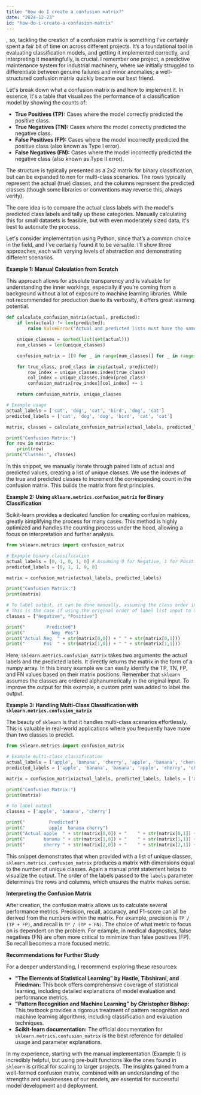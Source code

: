 ```yaml
---
title: "How do I create a confusion matrix?"
date: "2024-12-23"
id: "how-do-i-create-a-confusion-matrix"
---
```


, so, tackling the creation of a confusion matrix is something I've certainly spent a fair bit of time on across different projects. It’s a foundational tool in evaluating classification models, and getting it implemented correctly, and interpreting it meaningfully, is crucial. I remember one project, a predictive maintenance system for industrial machinery, where we initially struggled to differentiate between genuine failures and minor anomalies; a well-structured confusion matrix quickly became our best friend.

Let's break down what a confusion matrix *is* and how to implement it. In essence, it's a table that visualizes the performance of a classification model by showing the counts of:

*   **True Positives (TP):** Cases where the model correctly predicted the positive class.
*   **True Negatives (TN):** Cases where the model correctly predicted the negative class.
*   **False Positives (FP):** Cases where the model incorrectly predicted the positive class (also known as Type I error).
*   **False Negatives (FN):** Cases where the model incorrectly predicted the negative class (also known as Type II error).

The structure is typically presented as a 2x2 matrix for binary classification, but can be expanded to nxn for multi-class scenarios. The rows typically represent the actual (true) classes, and the columns represent the predicted classes (though some libraries or conventions may reverse this, always verify).

The core idea is to compare the actual class labels with the model's predicted class labels and tally up these categories. Manually calculating this for small datasets is feasible, but with even moderately sized data, it's best to automate the process.

Let's consider implementation using Python, since that’s a common choice in the field, and I've certainly found it to be versatile. I’ll show three approaches, each with varying levels of abstraction and demonstrating different scenarios.

**Example 1: Manual Calculation from Scratch**

This approach allows for absolute transparency and is valuable for understanding the inner workings, especially if you’re coming from a background without a lot of exposure to machine learning libraries. While not recommended for production due to its verbosity, it offers great learning potential.

```python
def calculate_confusion_matrix(actual, predicted):
    if len(actual) != len(predicted):
        raise ValueError("Actual and predicted lists must have the same length.")

    unique_classes = sorted(list(set(actual)))
    num_classes = len(unique_classes)

    confusion_matrix = [[0 for _ in range(num_classes)] for _ in range(num_classes)]

    for true_class, pred_class in zip(actual, predicted):
        row_index = unique_classes.index(true_class)
        col_index = unique_classes.index(pred_class)
        confusion_matrix[row_index][col_index] += 1

    return confusion_matrix, unique_classes

# Example usage
actual_labels = ['cat', 'dog', 'cat', 'bird', 'dog', 'cat']
predicted_labels = ['cat', 'dog', 'dog', 'bird', 'cat', 'cat']

matrix, classes = calculate_confusion_matrix(actual_labels, predicted_labels)

print("Confusion Matrix:")
for row in matrix:
    print(row)
print("Classes:", classes)
```

In this snippet, we manually iterate through paired lists of actual and predicted values, creating a list of unique classes. We use the indexes of the true and predicted classes to increment the corresponding count in the confusion matrix. This builds the matrix from first principles.

**Example 2: Using `sklearn.metrics.confusion_matrix` for Binary Classification**

Scikit-learn provides a dedicated function for creating confusion matrices, greatly simplifying the process for many cases. This method is highly optimized and handles the counting process under the hood, allowing a focus on interpretation and further analysis.

```python
from sklearn.metrics import confusion_matrix

# Example binary classification
actual_labels = [0, 1, 0, 1, 0] # Assuming 0 for Negative, 1 for Positive
predicted_labels = [0, 1, 1, 0, 0]

matrix = confusion_matrix(actual_labels, predicted_labels)

print("Confusion Matrix:")
print(matrix)

# To label output, it can be done manually, assuming the class order in the provided lists are the same
# This is the case if using the original order of label list input to the sklearn method
classes = ["Negative", "Positive"]

print("        Predicted")
print("          Neg  Pos")
print("Actual Neg  " + str(matrix[0,0]) + " " + str(matrix[0,1]))
print("       Pos  " + str(matrix[1,0]) + " " + str(matrix[1,1]))
```

Here, `sklearn.metrics.confusion_matrix` takes two arguments: the actual labels and the predicted labels. It directly returns the matrix in the form of a numpy array. In this binary example we can easily identify the TP, TN, FP, and FN values based on their matrix positions. Remember that `sklearn` assumes the classes are ordered alphanumerically in the original input. To improve the output for this example, a custom print was added to label the output.

**Example 3: Handling Multi-Class Classification with `sklearn.metrics.confusion_matrix`**

The beauty of `sklearn` is that it handles multi-class scenarios effortlessly. This is valuable in real-world applications where you frequently have more than two classes to predict.

```python
from sklearn.metrics import confusion_matrix

# Example multi-class classification
actual_labels = ['apple', 'banana', 'cherry', 'apple', 'banana', 'cherry', 'cherry']
predicted_labels = ['apple', 'banana', 'banana', 'apple', 'cherry', 'cherry', 'cherry']

matrix = confusion_matrix(actual_labels, predicted_labels, labels = ['apple', 'banana', 'cherry'])

print("Confusion Matrix:")
print(matrix)

# To label output
classes = ['apple', 'banana', 'cherry']

print("         Predicted")
print("         apple  banana cherry")
print("Actual apple  " + str(matrix[0,0]) + "    " + str(matrix[0,1]) + "    " + str(matrix[0,2]))
print("       banana " + str(matrix[1,0]) + "    " + str(matrix[1,1]) + "    " + str(matrix[1,2]))
print("       cherry " + str(matrix[2,0]) + "    " + str(matrix[2,1]) + "    " + str(matrix[2,2]))
```

This snippet demonstrates that when provided with a list of unique classes, `sklearn.metrics.confusion_matrix` produces a matrix with dimensions equal to the number of unique classes. Again a manual print statement helps to visualize the output. The order of the labels passed to the `labels` parameter determines the rows and columns, which ensures the matrix makes sense.

**Interpreting the Confusion Matrix**

After creation, the confusion matrix allows us to calculate several performance metrics. Precision, recall, accuracy, and F1-score can all be derived from the numbers within the matrix. For example, precision is `TP / (TP + FP)`, and recall is `TP / (TP + FN)`. The choice of what metric to focus on is dependent on the problem. For example, in medical diagnostics, false negatives (FN) are often more critical to minimize than false positives (FP). So recall becomes a more focused metric.

**Recommendations for Further Study**

For a deeper understanding, I recommend exploring these resources:

*   **"The Elements of Statistical Learning" by Hastie, Tibshirani, and Friedman:** This book offers comprehensive coverage of statistical learning, including detailed explanations of model evaluation and performance metrics.
*   **"Pattern Recognition and Machine Learning" by Christopher Bishop:** This textbook provides a rigorous treatment of pattern recognition and machine learning algorithms, including classification and evaluation techniques.
*   **Scikit-learn documentation:** The official documentation for `sklearn.metrics.confusion_matrix` is the best reference for detailed usage and parameter explanations.

In my experience, starting with the manual implementation (Example 1) is incredibly helpful, but using pre-built functions like the ones found in `sklearn` is critical for scaling to larger projects. The insights gained from a well-formed confusion matrix, combined with an understanding of the strengths and weaknesses of our models, are essential for successful model development and deployment.
